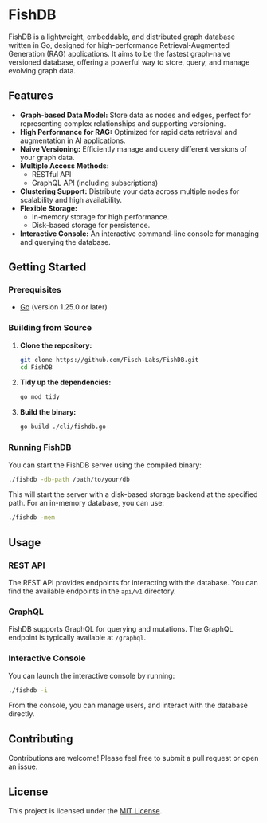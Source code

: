 # FishDB

FishDB is a lightweight, embeddable, and distributed graph database written in Go, designed for high-performance Retrieval-Augmented Generation (RAG) applications. It aims to be the fastest graph-naive versioned database, offering a powerful way to store, query, and manage evolving graph data.

## Features

*   **Graph-based Data Model:** Store data as nodes and edges, perfect for representing complex relationships and supporting versioning.
*   **High Performance for RAG:** Optimized for rapid data retrieval and augmentation in AI applications.
*   **Naive Versioning:** Efficiently manage and query different versions of your graph data.
*   **Multiple Access Methods:**
    *   RESTful API
    *   GraphQL API (including subscriptions)
*   **Clustering Support:** Distribute your data across multiple nodes for scalability and high availability.
*   **Flexible Storage:**
    *   In-memory storage for high performance.
    *   Disk-based storage for persistence.
*   **Interactive Console:** An interactive command-line console for managing and querying the database.

## Getting Started

### Prerequisites

*   [Go](https://golang.org/doc/install) (version 1.25.0 or later)

### Building from Source

1.  **Clone the repository:**
    ```sh
    git clone https://github.com/Fisch-Labs/FishDB.git
    cd FishDB
    ```

2.  **Tidy up the dependencies:**
    ```sh
    go mod tidy
    ```

3.  **Build the binary:**
    ```sh
    go build ./cli/fishdb.go
    ```

### Running FishDB

You can start the FishDB server using the compiled binary:

```sh
./fishdb -db-path /path/to/your/db
```

This will start the server with a disk-based storage backend at the specified path. For an in-memory database, you can use:

```sh
./fishdb -mem
```

## Usage

### REST API

The REST API provides endpoints for interacting with the database. You can find the available endpoints in the `api/v1` directory.

### GraphQL

FishDB supports GraphQL for querying and mutations. The GraphQL endpoint is typically available at `/graphql`.

### Interactive Console

You can launch the interactive console by running:

```sh
./fishdb -i
```

From the console, you can manage users, and interact with the database directly.

## Contributing

Contributions are welcome! Please feel free to submit a pull request or open an issue.

## License

This project is licensed under the [MIT License](LICENSE).
